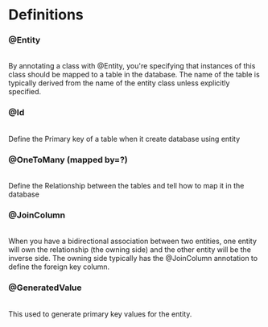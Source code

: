 <h1>Definitions </h1>

<h3>@Entity</h3> <br>
    By annotating a class with @Entity, you're specifying that instances of this class should be mapped to a table in the database. The name of the table is typically derived from the name of the entity class unless explicitly specified.

<h3>@Id</h3> <br>
    Define the Primary key of a table when it create database using entity

<h3>@OneToMany (mapped by=?)</h3> <br>
    Define the Relationship between the tables and tell how to map it in the database

<h3>@JoinColumn</h3> <br>
    When you have a bidirectional association between two entities, one entity will own the relationship (the owning side) and the other entity will be the inverse side. The owning side typically has the @JoinColumn annotation to define the foreign key column.

<h3>@GeneratedValue</h3> <br>
    This used to generate primary key values for the entity.
    
    